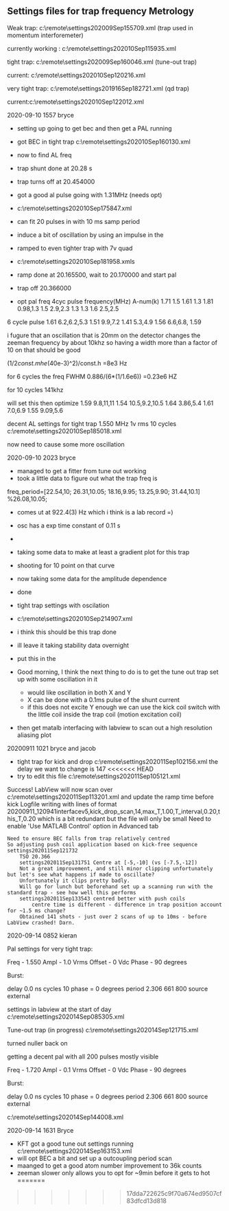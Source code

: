 ## Settings files for trap frequency Metrology

Weak trap: c:\remote\settings202009Sep155709.xml (trap used in momentum interforemeter)

currently working : c:\remote\settings202010Sep115935.xml

tight trap: c:\remote\settings202009Sep160046.xml (tune-out trap)

current: c:\remote\settings202010Sep120216.xml

very tight trap: c:\remote\settings201916Sep182721.xml (qd trap)

current:c:\remote\settings202010Sep122012.xml



2020-09-10 1557 bryce
- setting up going to get bec and then get a PAL running

- got BEC in tight trap c:\remote\settings202010Sep160130.xml
- now to find AL freq
- trap shunt done at 20.28 s
- trap turns off at  20.454000
- got a good al pulse going with 1.31MHz (needs opt)
- c:\remote\settings202010Sep175847.xml
- can fit 20 pulses in with 10 ms samp period
- induce a bit of oscillation by using an impulse in the 
- ramped to even tighter trap with 7v quad 
- c:\remote\settings202010Sep181958.xmls
- ramp done at 20.165500, wait to 20.170000 and start pal
- trap off 20.366000
- opt pal freq
4cyc pulse
frequency(MHz) 	A-num(k)
1.71			1.5
1.61			1.3
1.81			0.98,1.3
1.5				2.9,2.3
1.3				1.3
1.6				2.5,2.5


6 cycle pulse
1.61			6.2,6.2,5.3
1.51			9.9,7.2
1.41			5.3,4.9
1.56			6.6,6.8,
1.59			


i fugure that an oscillation that is 20mm on the detector
changes the zeeman frequency by about 10khz so having a width more than a factor of 10 on that should be good

(1/2*const.mhe*(40e-3)^2)/const.h
=8e3 Hz

for 6 cycles the freq FWHM
0.886/(6*(1/1.6e6))
=0.23e6 HZ


for 10 cycles
141khz

will set this then optimize
1.59	9.8,11,11
1.54	10.5,9.2,10.5
1.64	3.86,5.4
1.61	7.0,6.9
1.55	9.09,5.6


decent AL settings for tight trap
1.550 MHz
1v rms
10 cycles
c:\remote\settings202010Sep185018.xml

now need to cause some more oscillation


2020-09-10 2023 bryce
- managed to get a fitter from tune out working
- took a little data to figure out what the trap freq is 

freq_period=[22.54,10;
             26.31,10.05;
             18.16,9.95;
             13.25,9.90;
             31.44,10.1]
         %26.08,10.05;
- comes ut at 922.4(3) Hz which i think is a lab record =)
- osc has a exp time constant of 0.11 s
- 

- taking some data to make at least a gradient plot for this trap
- shooting for 10 point on that curve

- now taking some data for the amplitude dependence
- done
- tight trap settings with oscilation
- c:\remote\settings202010Sep214907.xml

- i think this should be this trap done
- ill leave it taking stability data overnight
- put this in the 


- Good morning, I think the next thing to do is to get the tune out trap set up with some oscillation in it
  - would like oscillation in both X and Y
  - X can be done with a 0.1ms pulse of the shunt current
  - if this does not excite Y enough we can use the kick coil switch with the little coil inside the trap coil (motion excitation coil)
- then get matalb interfacing with labview to scan out a high resolution aliasing plot


20200911 1021 bryce and jacob
- tight trap for kick and drop
c:\remote\settings202011Sep102156.xml
the delay we want to change is 147
<<<<<<< HEAD
- try to edit this file c:\remote\settings202011Sep105121.xml

Success!
	LabView will now scan over c:\remote\settings202011Sep113201.xml and update the ramp time before kick
	Logfile writing with lines of format
		20200911_120941interfacev5,kick_drop_scan,14,max_T,1.00,T_interval,0.20,this_T,0.20
		which is a bit redundant but the file will only be small
	Need to enable 'Use MATLAB Control' option in Advanced tab

	Need to ensure BEC falls from trap relatively centred
	So adjusting push coil application based on kick-free sequence settings202011Sep121732
		TSO 20.366
		settings202011Sep131751 Centre at [-5,-10] (vs [-7.5,-12])
		Not a great improvement, and still minor clipping unfortunately but let's see what happens if made to oscillate?
		Unfortunately it clips pretty badly. 
		Will go for lunch but beforehand set up a scanning run with the standard trap - see how well this performs
		settings202011Sep133543 centred better with push coils
			centre time is different - difference in trap position account for ~1.5 ms change?
		Obtained 141 shots - just over 2 scans of up to 10ms - before LabView crashed! Darn. 

2020-09-14 0852 kieran

Pal settings for very tight trap:

Freq - 1.550
Ampl - 1.0 Vrms
Offset - 0 Vdc
Phase - 90 degrees

Burst:

delay 0.0 ns
cycles 10
phase = 0 degrees
period 2.306 661 800
source external

settings in labview at the start of day
c:\remote\settings202014Sep085305.xml

Tune-out trap (in progress)
c:\remote\settings202014Sep121715.xml

turned nuller back on

getting a decent pal with all 200 pulses mostly visible


Freq - 1.720
Ampl - 0.1 Vrms
Offset - 0 Vdc
Phase - 90 degrees

Burst:

delay 0.0 ns
cycles 10
phase = 0 degrees
period 2.306 661 800
source external


c:\remote\settings202014Sep144008.xml

2020-09-14 1631 Bryce
- KFT got a good tune out settings running c:\remote\settings202014Sep163153.xml
- will opt BEC a bit and set up a outcoupling period scan
- maanged to get a good atom number improvement to 36k counts
- zeeman slower only allows you to opt for ~9min before it gets to hot
=======














>>>>>>> 17dda722625c9f70a674ed9507cf83dfcd13d818
